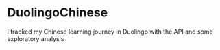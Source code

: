 # DuolingoChinese
I tracked my Chinese learning journey in Duolingo with the API and some exploratory analysis
